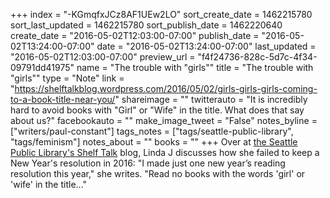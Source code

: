 +++
index = "-KGmqfxJCz8AF1UEw2LO"
sort_create_date = 1462215780
sort_last_updated = 1462215780
sort_publish_date = 1462220640
create_date = "2016-05-02T12:03:00-07:00"
publish_date = "2016-05-02T13:24:00-07:00"
date = "2016-05-02T13:24:00-07:00"
last_updated = "2016-05-02T12:03:00-07:00"
preview_url = "f4f24736-828c-5d7c-4f34-09791dd41975"
name = "The trouble with \"girls\""
title = "The trouble with \"girls\""
type = "Note"
link = "https://shelftalkblog.wordpress.com/2016/05/02/girls-girls-girls-coming-to-a-book-title-near-you/"
shareimage = ""
twitterauto = "It is incredibly hard to avoid books with \"Girl\" or \"Wife\" in the title. What does that say about us?"
facebookauto = ""
make_image_tweet = "False"
notes_byline = ["writers/paul-constant"]
tags_notes = ["tags/seattle-public-library", "tags/feminism"]
notes_about = ""
books = ""
+++
Over at [the Seattle Public Library's Shelf Talk](https://shelftalkblog.wordpress.com/2016/05/02/girls-girls-girls-coming-to-a-book-title-near-you/) blog, Linda J discusses how she failed to keep a New Year's resolution in 2016: "I made just one new year’s reading resolution this year," she writes. "Read no books with the words 'girl' or 'wife' in the title..."